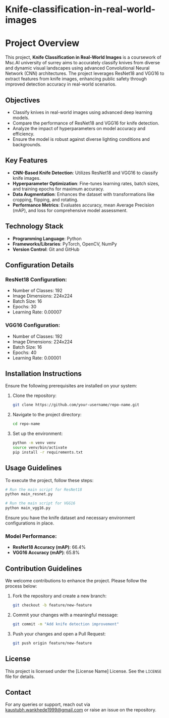# Knife-classification-in-real-world-images
# Project Overview

This project, **Knife Classification in Real-World Images** is a coursework of Msc.AI university of surrey aims to accurately classify knives from diverse and dynamic visual landscapes using advanced Convolutional Neural Network (CNN) architectures. The project leverages ResNet18 and VGG16 to extract features from knife images, enhancing public safety through improved detection accuracy in real-world scenarios.

## Objectives

- Classify knives in real-world images using advanced deep learning models.
- Compare the performance of ResNet18 and VGG16 for knife detection.
- Analyze the impact of hyperparameters on model accuracy and efficiency.
- Ensure the model is robust against diverse lighting conditions and backgrounds.

## Key Features

- **CNN-Based Knife Detection**: Utilizes ResNet18 and VGG16 to classify knife images.
- **Hyperparameter Optimization**: Fine-tunes learning rates, batch sizes, and training epochs for maximum accuracy.
- **Data Augmentation**: Enhances the dataset with transformations like cropping, flipping, and rotating.
- **Performance Metrics**: Evaluates accuracy, mean Average Precision (mAP), and loss for comprehensive model assessment.

## Technology Stack

- **Programming Language**: Python
- **Frameworks/Libraries**: PyTorch, OpenCV, NumPy
- **Version Control**: Git and GitHub

## Configuration Details

### ResNet18 Configuration:
- Number of Classes: 192
- Image Dimensions: 224x224
- Batch Size: 16
- Epochs: 30
- Learning Rate: 0.00007

### VGG16 Configuration:
- Number of Classes: 192
- Image Dimensions: 224x224
- Batch Size: 16
- Epochs: 40
- Learning Rate: 0.00001

## Installation Instructions

Ensure the following prerequisites are installed on your system:

1. Clone the repository:

   ```bash
   git clone https://github.com/your-username/repo-name.git
   ```

2. Navigate to the project directory:

   ```bash
   cd repo-name
   ```

3. Set up the environment:

   ```bash
   python -m venv venv
   source venv/bin/activate
   pip install -r requirements.txt
   ```

## Usage Guidelines

To execute the project, follow these steps:

```bash
# Run the main script for ResNet18
python main_resnet.py

# Run the main script for VGG16
python main_vgg16.py
```

Ensure you have the knife dataset and necessary environment configurations in place.

### Model Performance:

- **ResNet18 Accuracy (mAP)**: 66.4%
- **VGG16 Accuracy (mAP)**: 65.8%

## Contribution Guidelines

We welcome contributions to enhance the project. Please follow the process below:

1. Fork the repository and create a new branch:

   ```bash
   git checkout -b feature/new-feature
   ```

2. Commit your changes with a meaningful message:

   ```bash
   git commit -m "Add knife detection improvement"
   ```

3. Push your changes and open a Pull Request:

   ```bash
   git push origin feature/new-feature
   ```

## License

This project is licensed under the [License Name] License. See the `LICENSE` file for details.

## Contact

For any queries or support, reach out via [kaustubh.wankhede1999@gmail.com](mailto:kaustubh.wankhede1999@gmail.com) or raise an issue on the repository.

